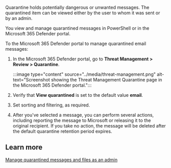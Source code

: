 Quarantine holds potentially dangerous or unwanted messages. The quarantined item can be viewed either by the user to whom it was sent or by an admin.

You view and manage quarantined messages in PowerShell or in the Microsoft 365 Defender portal.

To the Microsoft 365 Defender portal to manage quarantined email messages:

1. In the Microsoft 365 Defender portal, go to **Threat Management > Review > Quarantine**.

    :::image type="content" source="../media/threat-management.png" alt-text="Screenshot showing the Threat Management Quarantine page in the Microsoft 365 Defender portal.":::

1. Verify that **View quarantined** is set to the default value **email**.
1. Set sorting and filtering, as required.
1. After you've selected a message, you can perform several actions, including reporting the message to Microsoft or releasing it to the original recipient. If you take no action, the message will be deleted after the default quarantine retention period expires.

## Learn more

[Manage quarantined messages and files as an admin](/microsoft-365/security/office-365-security/manage-quarantined-messages-and-files?azure-portal=true)
